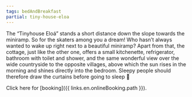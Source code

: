 ```yaml
---
tags: bedAndBreakfast
partial: tiny-house-eloa
---
```


The “Tinyhouse Eloá” stands a short distance down the slope towards the miniramp. So for the skaters among you a dream! Who hasn’t always wanted to wake up right next to a beautiful miniramp? Apart from that, the cottage, just like the other one, offers a small kitchenette, refrigerator, bathroom with toilet and shower, and the same wonderful view over the wide countryside to the opposite villages, above which the sun rises in the morning and shines directly into the bedroom. Sleepy people should therefore draw the curtains before going to sleep 🙂

Click here for [booking]({{ links.en.onlineBooking.path }}).
